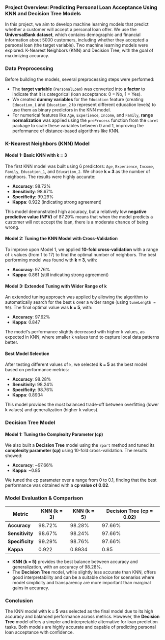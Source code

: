 ### Project Overview: Predicting Personal Loan Acceptance Using KNN and Decision Tree Models

In this project, we aim to develop machine learning models that predict whether a customer will accept a personal loan offer. We use the **UniversalBank dataset**, which contains demographic and financial information about 5000 customers, including whether they accepted a personal loan (the target variable). Two machine learning models were explored: K-Nearest Neighbors (KNN) and Decision Tree, with the goal of maximizing accuracy.

### Data Preprocessing

Before building the models, several preprocessing steps were performed:
- The **target variable** (`PersonalLoan`) was converted into a **factor** to indicate that it is categorical (loan acceptance: 0 = No, 1 = Yes).
- We created **dummy variables** for the `Education` feature (creating `Education_1` and `Education_2` to represent different education levels) to use them as binary predictors in the KNN model.
- For numerical features like `Age`, `Experience`, `Income`, and `Family`, **range normalization** was applied using the `preProcess` function from the `caret` package to scale these variables between 0 and 1, improving the performance of distance-based algorithms like KNN.

### K-Nearest Neighbors (KNN) Model

#### Model 1: Basic KNN with k = 3
The first KNN model was built using 6 predictors: `Age`, `Experience`, `Income`, `Family`, `Education_1`, and `Education_2`. We chose **k = 3** as the number of neighbors. The results were highly accurate:
- **Accuracy**: 98.72%
- **Sensitivity**: 98.67%
- **Specificity**: 99.29%
- **Kappa**: 0.922 (indicating strong agreement)

This model demonstrated high accuracy, but a relatively low **negative predictive value (NPV)** of 87.29% means that when the model predicts a customer will not accept the loan, there is a moderate chance of being wrong.

#### Model 2: Tuning the KNN Model with Cross-Validation
To improve upon Model 1, we applied **10-fold cross-validation** with a range of `k` values (from 1 to 17) to find the optimal number of neighbors. The best performing model was found with **k = 3**, with:
- **Accuracy**: 97.76%
- **Kappa**: 0.861 (still indicating strong agreement)

#### Model 3: Extended Tuning with Wider Range of k
An extended tuning approach was applied by allowing the algorithm to automatically search for the best `k` over a wider range (using `tuneLength = 50`). The final optimal value was **k = 5**, with:
- **Accuracy**: 97.62%
- **Kappa**: 0.847

The model's performance slightly decreased with higher `k` values, as expected in KNN, where smaller `k` values tend to capture local data patterns better.

#### Best Model Selection
After testing different values of `k`, we selected **k = 5** as the best model based on performance metrics:
- **Accuracy**: 98.28%
- **Sensitivity**: 98.24%
- **Specificity**: 98.76%
- **Kappa**: 0.8934

This model provides the most balanced trade-off between overfitting (lower k values) and generalization (higher k values).

### Decision Tree Model

#### Model 1: Tuning the Complexity Parameter (cp)
We also built a **Decision Tree** model using the `rpart` method and tuned its **complexity parameter (cp)** using 10-fold cross-validation. The results showed:
- **Accuracy**: ~97.66%
- **Kappa**: ~0.85

We tuned the cp parameter over a range from 0 to 0.1, finding that the best performance was obtained with a **cp value of 0.02**.

### Model Evaluation & Comparison

| Metric          | KNN (k = 3) | KNN (k = 5) | Decision Tree (cp = 0.02) |
|-----------------|-------------|-------------|----------------------------|
| **Accuracy**    | 98.72%      | 98.28%      | 97.66%                     |
| **Sensitivity** | 98.67%      | 98.24%      | 97.66%                     |
| **Specificity** | 99.29%      | 98.76%      | 97.66%                     |
| **Kappa**       | 0.922       | 0.8934      | 0.85                       |

- **KNN (k = 5)** provides the best balance between accuracy and generalization, with an accuracy of 98.28%.
- The **Decision Tree** model, while slightly less accurate than KNN, offers good interpretability and can be a suitable choice for scenarios where model simplicity and transparency are more important than marginal gains in accuracy.

### Conclusion

The KNN model with **k = 5** was selected as the final model due to its high accuracy and balanced performance across metrics. However, the **Decision Tree** model offers a simpler and interpretable alternative for loan prediction tasks. Both models are highly accurate and capable of predicting personal loan acceptance with confidence.

